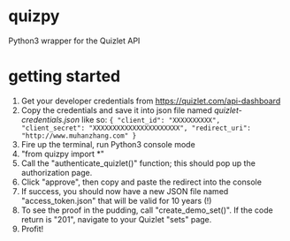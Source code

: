 # quizpy
Python3 wrapper for the Quizlet API

# getting started
1. Get your developer credentials from https://quizlet.com/api-dashboard
2. Copy the credentials and save it into json file named *quizlet-credentials.json* like so:
     `{
         "client_id": "XXXXXXXXXX",
         "client_secret": "XXXXXXXXXXXXXXXXXXXXXX",
         "redirect_uri": "http://www.muhanzhang.com"
     }`
3. Fire up the terminal, run Python3 console mode
4. "from quizpy import *"
5. Call the "authenticate_quizlet()" function; this should pop up the authorization page.
6. Click "approve", then copy and paste the redirect into the console
7. If success, you should now have a new JSON file named "access_token.json" that will be valid for 10 years (!) 
8. To see the proof in the pudding, call "create_demo_set()". If the code return is "201", navigate to your Quizlet "sets" page.
9. Profit!

